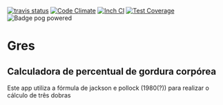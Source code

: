 <!-- badge -->
[![travis status](https://img.shields.io/travis/marquesgabriel/gres.svg)](https://travis-ci.org/marquesgabriel/gres)
[![Code Climate](https://codeclimate.com/github/marquesgabriel/gres/badges/gpa.svg)](https://codeclimate.com/github/marquesgabriel/gres)
[![Inch CI](https://inch-ci.org/github/marquesgabriel/gres.svg?branch=master)](https://inch-ci.org/github/marquesgabriel/gres?branch=master)
[![Test Coverage](https://codeclimate.com/github/marquesgabriel/gres/badges/coverage.svg)](https://codeclimate.com/github/marquesgabriel/gres/coverage)
![Badge pog powered](http://images.uncyc.org/pt/b/b5/Pogpowered2.gif)<!-- endbadge -->
# Gres #
## Calculadora de percentual de gordura corpórea ##
Este app utiliza a fórmula de jackson e pollock (1980(?)) para realizar o cálculo de três dobras

